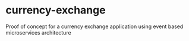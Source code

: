 # currency-exchange
Proof of concept for a currency exchange application using event based microservices architecture
